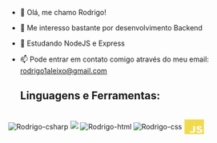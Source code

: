 - 👋 Olá, me chamo Rodrigo!
- 👀 Me interesso bastante por desenvolvimento Backend
- 🌱 Estudando NodeJS e Express
- 📫 Pode entrar em contato comigo através do meu email: rodrigo1aleixo@gmail.com
  
  <h2>Linguagens e Ferramentas:</h2>
  
<div style="display: inline_block"><br>
   <img align="center" alt="Rodrigo-csharp" height="30" width="40" src="https://cdn.jsdelivr.net/gh/devicons/devicon@latest/icons/nodejs/nodejs-original-wordmark.svg" />
   <img src="https://cdn.jsdelivr.net/gh/devicons/devicon@latest/icons/express/express-original-wordmark.svg" />    
   <img align="center" alt="Rodrigo-html" height="30" width="40" src="https://cdn.jsdelivr.net/gh/devicons/devicon/icons/html5/html5-plain-wordmark.svg" />
   <img align="center" alt="Rodrigo-css" height="30" width="40" src="https://cdn.jsdelivr.net/gh/devicons/devicon/icons/css3/css3-plain-wordmark.svg" />
   <img align="center" alt="Rodrigo-js" height="30" width="40" src="https://raw.githubusercontent.com/devicons/devicon/master/icons/javascript/javascript-plain.svg" />
          
</div>
